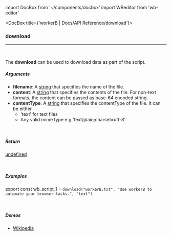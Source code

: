 import DocBox from '~/components/docbox'
import WBeditor from 'wb-editor'

<DocBox title={'workerB | Docs/API Reference/download'}>

### **download**
<hr/>
<br/>

The **download** can be used to download data as part of the script.
<br/>

##### Arguments

-   **filename**: A [string](https://developer.mozilla.org/docs/Web/JavaScript/Reference/Global_Objects/String) that specifies the name of the file.
-   **content**: A [string](https://developer.mozilla.org/docs/Web/JavaScript/Reference/Global_Objects/String) that specifies the contents of the file. For non-text formats, the content can be passed as base-64 encoded string.
-   **contentType**: A [string](https://developer.mozilla.org/docs/Web/JavaScript/Reference/Global_Objects/String) that specifies the contentType of the file. It can be either
    - 'text' for text files
    - Any valid mime type e.g 'text/plain;charset=utf-8'

<br/>

##### Return

[undefined](https://developer.mozilla.org/en-US/docs/Web/JavaScript/Reference/Global_Objects/undefined)

<br/>

##### Examples

export const wb_script_1 = `download("workerB.txt", "Use workerB to automate your browser tasks.", "text")`

<WBeditor
    code = {wb_script_1}
    readOnly = {true}
    showShareIcon={false}
    showRunButton={false}
/>

<br/>

##### Demos
-   [Wikipedia](/demos/wikipedia)


</DocBox>
